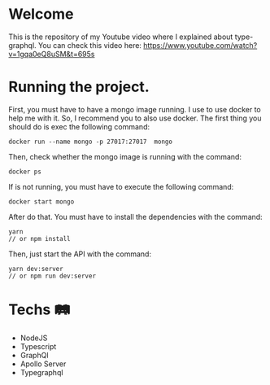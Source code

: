 # Welcome

This is the repository of my Youtube video where I explained about type-graphql.
You can check this video here: https://www.youtube.com/watch?v=1gqa0eQ8uSM&t=695s

# Running the project. 

First, you must have to have a mongo image running. I use to use docker to help me with it. So, I recommend you to also use docker.
The first thing you should do is exec the following command:

    docker run --name mongo -p 27017:27017  mongo
  
Then, check whether the mongo image is running with the command:

    docker ps 
  
If is not running, you must have to execute the following command:

    docker start mongo
  
After do that. You must have to install the dependencies with the command:

    yarn
    // or npm install 
  
Then, just start the API with the command:

    yarn dev:server
    // or npm run dev:server
  
# Techs 🛤 

- NodeJS
- Typescript
- GraphQl
- Apollo Server
- Typegraphql
